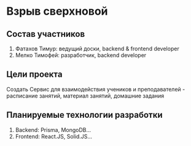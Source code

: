 # Взрыв сверхновой
## Состав участников
1. Фатахов Тимур: ведущий доски, backend & frontend developer
2. Мелко Тимофей: разработчик, backend developer

## Цели проекта
Создать Сервис для взаимодействия учеников и преподавателей - расписание занятий,
материал занятий, домашние задания

## Планируемые технологии разработки
1. Backend: Prisma, MongoDB...
2. Frontend: React.JS, Solid.JS...


